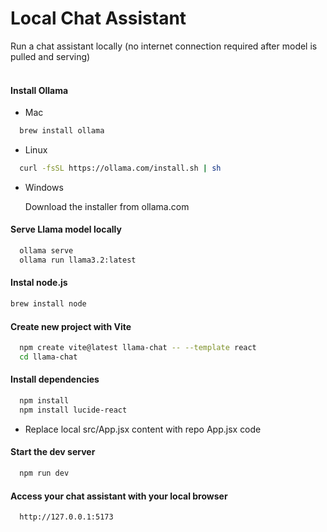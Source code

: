 # Local Chat Assistant
Run a chat assistant locally (no internet connection required after model is pulled and serving)
<br><br>



#### Install Ollama

* Mac
```bash 
  brew install ollama
```

* Linux
```bash 
  curl -fsSL https://ollama.com/install.sh | sh
```

* Windows

  Download the installer from ollama.com

#### Serve Llama model locally
```bash
  ollama serve
  ollama run llama3.2:latest
```

#### Instal node.js
```bash
brew install node
```

#### Create new project with Vite
```bash
  npm create vite@latest llama-chat -- --template react
  cd llama-chat
```

#### Install dependencies
```bash
  npm install
  npm install lucide-react
```

  * Replace local src/App.jsx content with repo App.jsx code

#### Start the dev server
```bash
  npm run dev
```

#### Access your chat assistant with your local browser
```bash
  http://127.0.0.1:5173
```



